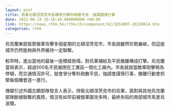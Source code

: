 ```yaml
---
layout: post
title: 烏東北頓涅茨克市長稱爭分奪秒疏散平民　強調謹慎行事
date: 2022-06-14 19:10:44.000000000 +08:00
link: https://news.rthk.hk/rthk/ch/component/k2/1653007-20220614.htm
categories: rthk
---
```


烏克蘭東部抵禦俄軍攻擊多個星期的北頓涅茨克市，市長說雖然形勢嚴峻，但這座城市仍然能夠與外界維持一定聯繫。

較早時，進出當地的最後一座橋樑倒塌，對烏軍補給及平民撤離構成打擊。烏克蘭當局表示，超過500名平民被困在工業區一間化工廠內。市長就說當敵軍砲擊稍為停頓，而交通情況許可，就會爭分奪秒疏散平民，強調會謹慎行事，撤離行動會抓緊每個機會逐一進行。

傳媒引述外國志願部隊發言人表示，捍衛北頓涅茨克市的烏軍，面對與其他烏克蘭部隊斷絕聯繫的風險，情況有如早前被俄軍圍攻多時，最終失陷的南部城市馬里烏波爾。
